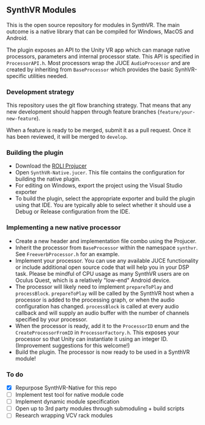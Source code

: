 ## SynthVR Modules
This is the open source repository for modules in SynthVR. The main outcome is a native library that can be compiled for Windows, MacOS and Android. 

The plugin exposes an API to the Unity VR app which can manage native processors, parameters and internal processor state. This API is specified in `ProcessorAPI.h`. Most processors wrap the JUCE `AudioProcessor` and are created by inheriting from `BaseProcessor` which provides the basic SynhVR-specific utilities needed.

### Development strategy
This repository uses the git flow branching strategy. That means that any new development should happen through feature branches (`feature/your-new-feature`). 

When a feature is ready to be merged, submit it as a pull request. Once it has been reviewed, it will be merged to `develop`.

### Building the plugin
- Download the [ROLI Projucer](https://juce.com/discover/projucer)
- Open `SynthVR-Native.jucer`. This file contains the configuration for building the native plugin.
- For editing on Windows, export the project using the Visual Studio exporter
- To build the plugin, select the appropriate exporter and build the plugin using that IDE. You are typically able to select whether it should use a Debug or Release configuration from the IDE.

### Implementing a new native processor
- Create a new header and implementation file combo using the Projucer.
- Inherit the processor from `BaseProcessor` within the namespace `synthvr`. See `FreeverbProcessor.h` for an example.
- Implement your processor. You can use any available JUCE functionality or include additional open source code that will help you in your DSP task. Please be mindful of CPU usage as many SynthVR users are on Oculus Quest, which is a relatively "low-end" Android device.
- The processor will likely need to implement `prepareToPlay` and `processBlock`. `prepareToPlay` will be called by the SynthVR host when a processor is added to the processing graph, or when the audio configuration has changed. `processBlock` is called at every audio callback and will supply an audio buffer with the number of channels specified by your processor.
- When the processor is ready, add it to the `ProcessorID` enum and the `CreateProcessorFromID` in `ProcessorFactory.h`. This exposes your processor so that Unity can instantiate it using an integer ID. (Improvement suggestions for this welcome!)
- Build the plugin. The processor is now ready to be used in a SynthVR module!

### To do
- [x] Repurpose SynthVR-Native for this repo
- [ ] Implement test tool for native module code
- [ ] Implement dynamic module specification
- [ ] Open up to 3rd party modules through submoduling + build scripts
- [ ] Research wrapping VCV rack modules